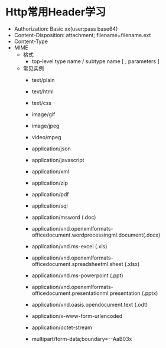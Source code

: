 # Http常用Header学习
- Authorization: Basic xx(user:pass base64)
- Content-Disposition: attachment; filename=filename.ext
- Content-Type
- MIME
  - 格式
    - top-level type name / subtype name [ ; parameters ]
  - 常见实例
    - text/plain
    - text/html
    - text/css

    - image/gif
    - image/jpeg

    - video/mpeg

    - application/json
    - application/javascript
    - application/xml
    - application/zip
    - application/pdf
    - application/sql

    - application/msword (.doc)
    - application/vnd.openxmlformats-officedocument.wordprocessingml.document(.docx)
    - application/vnd.ms-excel (.xls)
    - application/vnd.openxmlformats-officedocument.spreadsheetml.sheet (.xlsx)
    - application/vnd.ms-powerpoint (.ppt)
    - application/vnd.openxmlformats-officedocument.presentationml.presentation (.pptx)
    - application/vnd.oasis.opendocument.text (.odt)
  
    - application/x-www-form-urlencoded
    - application/octet-stream

    - multipart/form-data;boundary=--AaB03x
